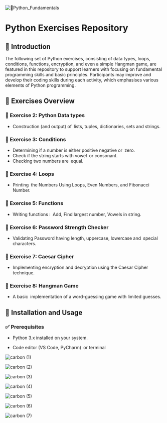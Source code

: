 ![🐍Python_Fundamentals](https://github.com/user-attachments/assets/e949705a-a9a0-49ed-a13b-444da32164c3)

# Python Exercises Repository

## 📌 Introduction

The following set of Python exercises, consisting of data types, loops, conditions, functions, encryption, and even a simple Hangman game, are featured in this repository to support learners with focusing on fundamental programming skills and basic principles. Participants may improve and develop their coding skills during each activity, which emphasises various elements of Python programming.

## 📝 Exercises Overview

### 📌 Exercise 2: Python Data types

- Construction (and output) of lists, tuples, dictionaries, sets and strings.

### 📌 Exercise 3: Conditions

- Determining if a number is either positive negative or zero.
- Check if the string starts with vowel or consonant.
- Checking two numbers are equal.

### 📌  Exercise 4: Loops

- Printing the Numbers Using Loops, Even Numbers, and Fibonacci Number.

### 📌 Exercise 5: Functions

- Writing functions : Add, Find largest number, Vowels in string.

### 📌 Exercise 6: Password Strength Checker

- Validating Password having length, uppercase, lowercase and special characters.

### 📌 Exercise 7: Caesar Cipher

- Implementing encryption and decryption using the Caesar Cipher technique.

### 📌 Exercise 8: Hangman Game

- A basic implementation of a word-guessing game with limited guesses.

## 🚀 Installation and Usage

### ✅ Prerequisites

- Python 3.x installed on your system.

- Code editor (VS Code, PyCharm) or terminal



![carbon (1)](https://github.com/user-attachments/assets/da1144c3-8d45-4af0-bbe1-3db7efdef961)

![carbon (2)](https://github.com/user-attachments/assets/586b3ad0-ec35-4103-84f3-1efef94cd72a)

![carbon (3)](https://github.com/user-attachments/assets/dc5b8b80-9d49-4759-885d-ec5e0ea86b46)

![carbon (4)](https://github.com/user-attachments/assets/4d127e74-aed4-42cd-8b8f-d144bb31e5f9)

![carbon (5)](https://github.com/user-attachments/assets/a2973fe8-2fb5-45c4-ad29-c46e6f7cfee7)

![carbon (6)](https://github.com/user-attachments/assets/563a9841-0895-48a7-85c5-b9b678681eb3)

![carbon (7)](https://github.com/user-attachments/assets/398511ac-379e-4bf7-bd16-a8f7d53c6936)

